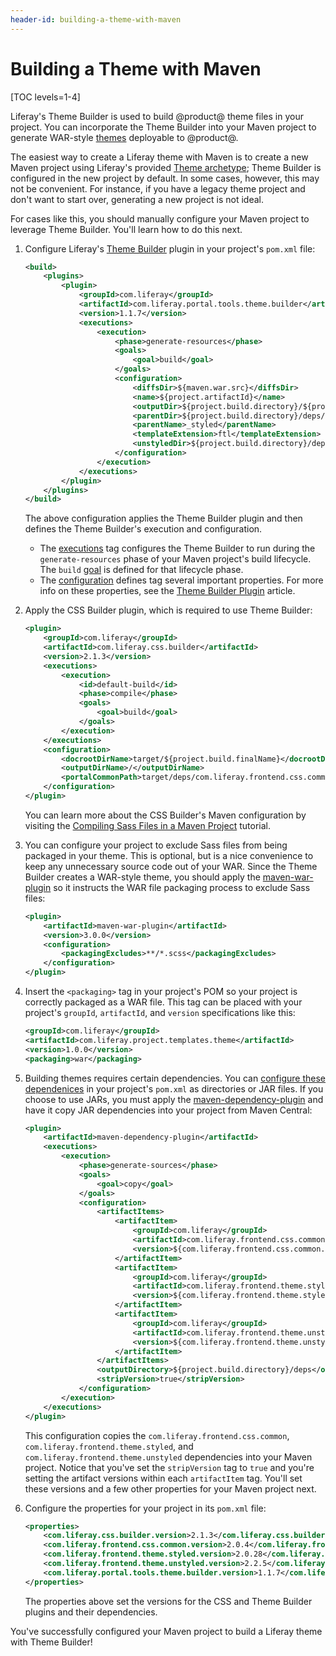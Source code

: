 ```yaml
---
header-id: building-a-theme-with-maven
---
```


# Building a Theme with Maven

[TOC levels=1-4]

Liferay's Theme Builder is used to build @product@ theme files in your project.
You can incorporate the Theme Builder into your Maven project to generate
WAR-style
[themes](/developer/frameworks/-/knowledge_base/7-2/themes-and-layout-templates)
deployable to @product@.

The easiest way to create a Liferay theme with Maven is to create a new Maven
project using Liferay's provided
[Theme archetype](/developer/reference/-/knowledge_base/7-2/theme-template);
Theme Builder is configured in the new project by default. In some cases,
however, this may not be convenient. For instance, if you have a legacy theme
project and don't want to start over, generating a new project is not ideal. 

For cases like this, you should manually configure your Maven project to
leverage Theme Builder. You'll learn how to do this next.

1.  Configure Liferay's
    [Theme Builder](/developer/reference/-/knowledge_base/7-2/theme-builder-plugin)
    plugin in your project's `pom.xml` file:

    ```xml
    <build>
        <plugins>
            <plugin>
                <groupId>com.liferay</groupId>
                <artifactId>com.liferay.portal.tools.theme.builder</artifactId>
                <version>1.1.7</version>
                <executions>
                    <execution>
                        <phase>generate-resources</phase>
                        <goals>
                            <goal>build</goal>
                        </goals>
                        <configuration>
                            <diffsDir>${maven.war.src}</diffsDir>
                            <name>${project.artifactId}</name>
                            <outputDir>${project.build.directory}/${project.build.finalName}</outputDir>
                            <parentDir>${project.build.directory}/deps/com.liferay.frontend.theme.styled.jar</parentDir>
                            <parentName>_styled</parentName>
                            <templateExtension>ftl</templateExtension>
                            <unstyledDir>${project.build.directory}/deps/com.liferay.frontend.theme.unstyled.jar</unstyledDir>
                        </configuration>
                    </execution>
                </executions>
            </plugin>
        </plugins>
    </build>
    ```

    The above configuration applies the Theme Builder plugin and then defines
    the Theme Builder's execution and configuration.

    - The
      [executions](https://maven.apache.org/guides/mini/guide-configuring-plugins.html#Using_the_executions_Tag)
      tag configures the Theme Builder to run during the `generate-resources`
      phase of your Maven project's build lifecycle. The `build`
      [goal](http://maven.apache.org/guides/introduction/introduction-to-the-lifecycle.html#A_Build_Phase_is_Made_Up_of_Plugin_Goals)
      is defined for that lifecycle phase.
    - The
      [configuration](https://maven.apache.org/pom.html#Plugins) defines tag
      several important properties. For more info on these properties, see the
      [Theme Builder Plugin](/developer/reference/-/knowledge_base/7-2/theme-builder-plugin)
      article.

2.  Apply the CSS Builder plugin, which is required to use Theme Builder:

    ```xml
    <plugin>
        <groupId>com.liferay</groupId>
        <artifactId>com.liferay.css.builder</artifactId>
        <version>2.1.3</version>
        <executions>
            <execution>
                <id>default-build</id>
                <phase>compile</phase>
                <goals>
                    <goal>build</goal>
                </goals>
            </execution>
        </executions>
        <configuration>
            <docrootDirName>target/${project.build.finalName}</docrootDirName>
            <outputDirName>/</outputDirName>
            <portalCommonPath>target/deps/com.liferay.frontend.css.common.jar</portalCommonPath>
        </configuration>
    </plugin>
    ```

    You can learn more about the CSS Builder's Maven configuration by visiting
    the
    [Compiling Sass Files in a Maven Project](/developer/reference/-/knowledge_base/7-2/compiling-sass-files-in-a-maven-project)
    tutorial.

3.  You can configure your project to exclude Sass files from being packaged in
    your theme. This is optional, but is a nice convenience to keep any
    unnecessary source code out of your WAR. Since the Theme Builder creates
    a WAR-style theme, you should apply the
    [maven-war-plugin](https://maven.apache.org/plugins/maven-war-plugin/) so it
    instructs the WAR file packaging process to exclude Sass files:

    ```xml
    <plugin>
        <artifactId>maven-war-plugin</artifactId>
        <version>3.0.0</version>
        <configuration>
            <packagingExcludes>**/*.scss</packagingExcludes>
        </configuration>
    </plugin>
    ```

4.  Insert the `<packaging>` tag in your project's POM so your project is
    correctly packaged as a WAR file. This tag can be placed with your project's
    `groupId`, `artifactId`, and `version` specifications like this:

    ```xml
    <groupId>com.liferay</groupId>
    <artifactId>com.liferay.project.templates.theme</artifactId>
    <version>1.0.0</version>
    <packaging>war</packaging>
    ```

5.  Building themes requires certain dependencies. You can 
    [configure these dependenices](/developer/customization/-/knowledge_base/7-2/configuring-dependencies) 
    in your project's `pom.xml` as directories or JAR files. If you choose to 
    use JARs, you must apply the 
    [maven-dependency-plugin](http://maven.apache.org/plugins/maven-dependency-plugin/) 
    and have it copy JAR dependencies into your project from Maven Central: 

    ```xml
    <plugin>
        <artifactId>maven-dependency-plugin</artifactId>
        <executions>
            <execution>
                <phase>generate-sources</phase>
                <goals>
                    <goal>copy</goal>
                </goals>
                <configuration>
                    <artifactItems>
                        <artifactItem>
                            <groupId>com.liferay</groupId>
                            <artifactId>com.liferay.frontend.css.common</artifactId>
                            <version>${com.liferay.frontend.css.common.version}</version>
                        </artifactItem>
                        <artifactItem>
                            <groupId>com.liferay</groupId>
                            <artifactId>com.liferay.frontend.theme.styled</artifactId>
                            <version>${com.liferay.frontend.theme.styled.version}</version>
                        </artifactItem>
                        <artifactItem>
                            <groupId>com.liferay</groupId>
                            <artifactId>com.liferay.frontend.theme.unstyled</artifactId>
                            <version>${com.liferay.frontend.theme.unstyled.version}</version>
                        </artifactItem>
                    </artifactItems>
                    <outputDirectory>${project.build.directory}/deps</outputDirectory>
                    <stripVersion>true</stripVersion>
                </configuration>
            </execution>
        </executions>
    </plugin>
    ```

    This configuration copies the `com.liferay.frontend.css.common`,
    `com.liferay.frontend.theme.styled`, and
    `com.liferay.frontend.theme.unstyled` dependencies into your Maven project.
    Notice that you've set the `stripVersion` tag to `true` and you're setting
    the artifact versions within each `artifactItem` tag. You'll set these
    versions and a few other properties for your Maven project next.

6.  Configure the properties for your project in its `pom.xml` file:

    ```xml
    <properties>
        <com.liferay.css.builder.version>2.1.3</com.liferay.css.builder.version>
        <com.liferay.frontend.css.common.version>2.0.4</com.liferay.frontend.css.common.version>
        <com.liferay.frontend.theme.styled.version>2.0.28</com.liferay.frontend.theme.styled.version>
        <com.liferay.frontend.theme.unstyled.version>2.2.5</com.liferay.frontend.theme.unstyled.version>
        <com.liferay.portal.tools.theme.builder.version>1.1.7</com.liferay.portal.tools.theme.builder.version>
    </properties>
    ```

    The properties above set the versions for the CSS and Theme Builder plugins
    and their dependencies.

You've successfully configured your Maven project to build a Liferay theme with
Theme Builder!
